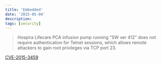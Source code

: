 ```yaml
---
title: 'Embedded'
date: '2015-05-04'
description:
tags: [security]
---
```


> Hospira Lifecare PCA infusion pump running "SW ver 412" does not require authentication for Telnet sessions, which allows remote attackers to gain root privileges via TCP port 23.

[CVE-2015-3459](https://web.nvd.nist.gov/view/vuln/detail?vulnId=CVE-2015-3459)
